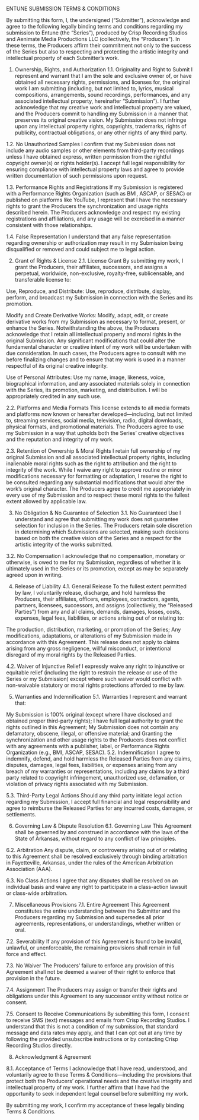 ENTUNE SUBMISSION TERMS & CONDITIONS

By submitting this form, I, the undersigned (“Submitter”), acknowledge and agree to the following legally binding terms and conditions regarding my submission to Entune (the “Series”), produced by Crisp Recording Studios and Aenimate Media Productions LLC (collectively, the “Producers”). In these terms, the Producers affirm their commitment not only to the success of the Series but also to respecting and protecting the artistic integrity and intellectual property of each Submitter’s work.

1. Ownership, Rights, and Authorization
1.1. Originality and Right to Submit
I represent and warrant that I am the sole and exclusive owner of, or have obtained all necessary rights, permissions, and licenses for, the original work I am submitting (including, but not limited to, lyrics, musical compositions, arrangements, sound recordings, performances, and any associated intellectual property, hereinafter “Submission”). I further acknowledge that my creative work and intellectual property are valued, and the Producers commit to handling my Submission in a manner that preserves its original creative vision. My Submission does not infringe upon any intellectual property rights, copyrights, trademarks, rights of publicity, contractual obligations, or any other rights of any third party.

1.2. No Unauthorized Samples
I confirm that my Submission does not include any audio samples or other elements from third-party recordings unless I have obtained express, written permission from the rightful copyright owner(s) or rights holder(s). I accept full legal responsibility for ensuring compliance with intellectual property laws and agree to provide written documentation of such permissions upon request.

1.3. Performance Rights and Registrations
If my Submission is registered with a Performance Rights Organization (such as BMI, ASCAP, or SESAC) or published on platforms like YouTube, I represent that I have the necessary rights to grant the Producers the synchronization and usage rights described herein. The Producers acknowledge and respect my existing registrations and affiliations, and any usage will be exercised in a manner consistent with those relationships.

1.4. False Representation
I understand that any false representation regarding ownership or authorization may result in my Submission being disqualified or removed and could subject me to legal action.

2. Grant of Rights & License
2.1. License Grant
By submitting my work, I grant the Producers, their affiliates, successors, and assigns a perpetual, worldwide, non-exclusive, royalty-free, sublicensable, and transferable license to:

Use, Reproduce, and Distribute: Use, reproduce, distribute, display, perform, and broadcast my Submission in connection with the Series and its promotion.

Modify and Create Derivative Works: Modify, adapt, edit, or create derivative works from my Submission as necessary to format, present, or enhance the Series.
Notwithstanding the above, the Producers acknowledge that I retain all intellectual property and moral rights in the original Submission. Any significant modifications that could alter the fundamental character or creative intent of my work will be undertaken with due consideration. In such cases, the Producers agree to consult with me before finalizing changes and to ensure that my work is used in a manner respectful of its original creative integrity.

Use of Personal Attributes: Use my name, image, likeness, voice, biographical information, and any associated materials solely in connection with the Series, its promotion, marketing, and distribution. I will be appropriately credited in any such use.

2.2. Platforms and Media Formats
This license extends to all media formats and platforms now known or hereafter developed—including, but not limited to, streaming services, social media, television, radio, digital downloads, physical formats, and promotional materials. The Producers agree to use my Submission in a way that upholds both the Series’ creative objectives and the reputation and integrity of my work.

2.3. Retention of Ownership & Moral Rights
I retain full ownership of my original Submission and all associated intellectual property rights, including inalienable moral rights such as the right to attribution and the right to integrity of the work. While I waive any right to approve routine or minor modifications necessary for formatting or adaptation, I reserve the right to be consulted regarding any substantial modifications that would alter the work’s original character. The Producers agree to credit me appropriately in every use of my Submission and to respect these moral rights to the fullest extent allowed by applicable law.

3. No Obligation & No Guarantee of Selection
3.1. No Guaranteed Use
I understand and agree that submitting my work does not guarantee selection for inclusion in the Series. The Producers retain sole discretion in determining which Submissions are selected, making such decisions based on both the creative vision of the Series and a respect for the artistic integrity of the works submitted.

3.2. No Compensation
I acknowledge that no compensation, monetary or otherwise, is owed to me for my Submission, regardless of whether it is ultimately used in the Series or its promotion, except as may be separately agreed upon in writing.

4. Release of Liability
4.1. General Release
To the fullest extent permitted by law, I voluntarily release, discharge, and hold harmless the Producers, their affiliates, officers, employees, contractors, agents, partners, licensees, successors, and assigns (collectively, the “Released Parties”) from any and all claims, demands, damages, losses, costs, expenses, legal fees, liabilities, or actions arising out of or relating to:

The production, distribution, marketing, or promotion of the Series;
Any modifications, adaptations, or alterations of my Submission made in accordance with this Agreement.
This release does not apply to claims arising from any gross negligence, willful misconduct, or intentional disregard of my moral rights by the Released Parties.

4.2. Waiver of Injunctive Relief
I expressly waive any right to injunctive or equitable relief (including the right to restrain the release or use of the Series or my Submission) except where such waiver would conflict with non-waivable statutory or moral rights protections afforded to me by law.

5. Warranties and Indemnification
5.1. Warranties
I represent and warrant that:

My Submission is 100% original (except where I have disclosed and obtained proper third-party rights);
I have full legal authority to grant the rights outlined in this Agreement;
My Submission does not contain any defamatory, obscene, illegal, or offensive material; and
Granting the synchronization and other usage rights to the Producers does not conflict with any agreements with a publisher, label, or Performance Rights Organization (e.g., BMI, ASCAP, SESAC).
5.2. Indemnification
I agree to indemnify, defend, and hold harmless the Released Parties from any claims, disputes, damages, legal fees, liabilities, or expenses arising from any breach of my warranties or representations, including any claims by a third party related to copyright infringement, unauthorized use, defamation, or violation of privacy rights associated with my Submission.

5.3. Third-Party Legal Actions
Should any third party initiate legal action regarding my Submission, I accept full financial and legal responsibility and agree to reimburse the Released Parties for any incurred costs, damages, or settlements.

6. Governing Law & Dispute Resolution
6.1. Governing Law
This Agreement shall be governed by and construed in accordance with the laws of the State of Arkansas, without regard to any conflict of law principles.

6.2. Arbitration
Any dispute, claim, or controversy arising out of or relating to this Agreement shall be resolved exclusively through binding arbitration in Fayetteville, Arkansas, under the rules of the American Arbitration Association (AAA).

6.3. No Class Actions
I agree that any disputes shall be resolved on an individual basis and waive any right to participate in a class-action lawsuit or class-wide arbitration.

7. Miscellaneous Provisions
7.1. Entire Agreement
This Agreement constitutes the entire understanding between the Submitter and the Producers regarding my Submission and supersedes all prior agreements, representations, or understandings, whether written or oral.

7.2. Severability
If any provision of this Agreement is found to be invalid, unlawful, or unenforceable, the remaining provisions shall remain in full force and effect.

7.3. No Waiver
The Producers’ failure to enforce any provision of this Agreement shall not be deemed a waiver of their right to enforce that provision in the future.

7.4. Assignment
The Producers may assign or transfer their rights and obligations under this Agreement to any successor entity without notice or consent.

7.5. Consent to Receive Communications
By submitting this form, I consent to receive SMS (text) messages and emails from Crisp Recording Studios. I understand that this is not a condition of my submission, that standard message and data rates may apply, and that I can opt out at any time by following the provided unsubscribe instructions or by contacting Crisp Recording Studios directly.

8. Acknowledgment & Agreement

8.1. Acceptance of Terms
I acknowledge that I have read, understood, and voluntarily agree to these Terms & Conditions—including the provisions that protect both the Producers’ operational needs and the creative integrity and intellectual property of my work. I further affirm that I have had the opportunity to seek independent legal counsel before submitting my work.

By submitting my work, I confirm my acceptance of these legally binding Terms & Conditions.
